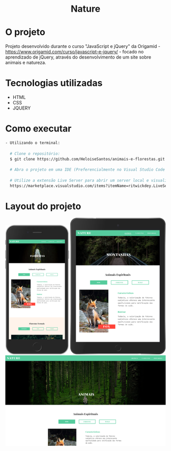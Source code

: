 <h1 align="center">Nature</h1>

# O projeto
Projeto desenvolvido durante o curso "JavaScript e jQuery" da Origamid - https://www.origamid.com/curso/javascript-e-jquery/ -
focado no aprendizado de jQuery, através do desenvolvimento de um site sobre animais e natureza.

# Tecnologias utilizadas
- HTML
- CSS
- JQUERY

# Como executar
```bash
- Utilizando o terminal:

  # Clone o repositório: 
  $ git clone https://github.com/HeloiseSantos/animais-e-florestas.git

  # Abra o projeto em uma IDE (Preferencialmente no Visual Studio Code para utilizar a extensão abaixo)
  
  # Utilize a extensão Live Server para abrir um server local e visualizar a tela do projeto
  https://marketplace.visualstudio.com/items?itemName=ritwickdey.LiveServer
```

# Layout do projeto
<div align="center">
    <img src="readme/nature-smartphone.png" alt="Site Nature smartphone" width="200px"/>
    <img src="readme/nature-tablet.png" alt="Site Nature tablet" width="300px"/>
    <img src="readme/nature-desktop.png" alt="Site Nature desktop" width="800px"/>
</div>
